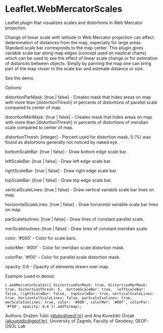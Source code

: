 # Leaflet.WebMercatorScales
Leaflet plugin that visualizes scales and distortions in Web Mercator projection.

Change of linear scale with latitude in Web Mercator projection can affect determination of distances from the map, especially for large areas. Standard scale bar corresponds to the map center. This plugin gives variable scale bar along map edges (concept used on nautical charts) which can be used to see the effect of linear scale change or for estimation of distances between objects. Simply by panning the map one can bring part of the map closer to the scale bar and estimate distance or size.

See the demo.

Options:

distortionParMask: [true | false] - Creates mask that hides areas on map with more than [distortionThresh] in percents of distortions of parallel scale compared to center of map.

distortionMerMask: [true | false] - Creates mask that hides areas on map with more than [distortionThresh] in percents of distortions of meridian scale compared to center of map.

distortionThresh: [integer] - Percent used for distortion mask, 5 (%) was found as distortions generally not noticed by naked eye.

bottomScaleBar: [true | false] - Draw bottom edge scale bar. 

leftScaleBar: [true | false] - Draw left edge scale bar.

rightScaleBar: [true | false] - Draw right edge scale bar.

topScaleBar: [true | false] - Draw top edge scale bar.

verticalScaleLines: [true | false] - Draw vertical variable scale bar lines on map. 

horizontalScaleLines: [true | false] - Draw horizontal variable scale bar lines on map.

parScaleIsolines: [true | false] - Draw lines of constant parallel scale.

merScaleIsolines: [true | false] - Draw lines of constant meridian scale.

color: '#000' - Color for scale bars.

colorMer: '#00f' - Color for meridian scale distortion mask.

colorPar: '#f00' - Color for parallel scale distortion mask.

opacity: 0.6 - Opacity of elements drawn over map.


Example (used in demo):

`L.webMercatorScales({ distortionParMask: true,
						 distortionMerMask: true,
						 distortionThresh: 5, 
						 bottomScaleBar: true, 
						 leftScaleBar: false,
						 rightScaleBar: false, 
						 topScaleBar: true,
						 verticalScaleLines: true,
						 horizontalScaleLines: false,
						 parScaleIsolines: true,
						 merScaleIsolines: true,
						 color: '#000',
						 colorMer: '#00f',
						 colorPar: '#f00',
						 opacity: 0.6 }).addTo(map);`
             
Authors: Dražen Tutić (dtutic@geof.hr) and Ana Kuveždić Divjak (akuvezdic@geof.hr), University of Zagreb, Faculty of Geodesy, GEOF-OSGL Lab
